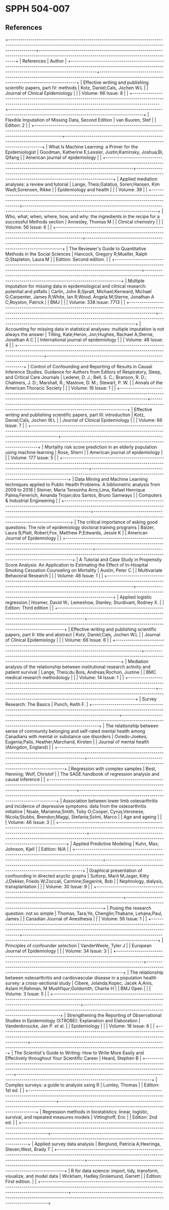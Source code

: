 # SPPH 504-007

## References

+-------------------------------------------------------------------------------------------------------------------------------------------------------------------------+------------------------------------------------------------------------------------------------------------------------------------------------+
|     References                                                                                                                                                          |     Author                                                                                                                                     |
+-------------------------------------------------------------------------------------------------------------------------------------------------------------------------+------------------------------------------------------------------------------------------------------------------------------------------------+
|    Effective writing and publishing scientific papers,   part IV: methods                                                                                               |    Kotz, Daniel;Cals, Jochen W.L                                                                                                               |
|    Journal of Clinical Epidemiology                                                                                                                                     |                                                                                                                                                |
|    Volume: 66   Issue: 8                                                                                                                                                |                                                                                                                                                |
+-------------------------------------------------------------------------------------------------------------------------------------------------------------------------+------------------------------------------------------------------------------------------------------------------------------------------------+
|    Flexible Imputation of Missing Data, Second Edition                                                                                                                  |    van Buuren, Stef                                                                                                                            |
|    Edition: 2                                                                                                                                                           |                                                                                                                                                |
+-------------------------------------------------------------------------------------------------------------------------------------------------------------------------+------------------------------------------------------------------------------------------------------------------------------------------------+
|    What Is Machine Learning: a Primer for the   Epidemiologist                                                                                                          |    Goodman, Katherine E;Lessler, Justin;Kaminsky, Joshua;Bi, Qifang                                                                            |
|    American journal of epidemiology                                                                                                                                     |                                                                                                                                                |
+-------------------------------------------------------------------------------------------------------------------------------------------------------------------------+------------------------------------------------------------------------------------------------------------------------------------------------+
|    Applied mediation analyses: a review and tutorial                                                                                                                    |    Lange, Theis;Galatius, Soren;Hansen, Kim Wadt;Sorensen, Rikke                                                                               |
|    Epidemiology and health                                                                                                                                              |                                                                                                                                                |
|    Volume: 39                                                                                                                                                           |                                                                                                                                                |
+-------------------------------------------------------------------------------------------------------------------------------------------------------------------------+------------------------------------------------------------------------------------------------------------------------------------------------+
|    Who, what, when, where, how, and why: the   ingredients in the recipe for a successful Methods section                                                               |    Annesley, Thomas M                                                                                                                          |
|    Clinical chemistry                                                                                                                                                   |                                                                                                                                                |
|    Volume: 56   Issue: 6                                                                                                                                                |                                                                                                                                                |
+-------------------------------------------------------------------------------------------------------------------------------------------------------------------------+------------------------------------------------------------------------------------------------------------------------------------------------+
|    The Reviewer's Guide to Quantitative Methods in the   Social Sciences                                                                                                |    Hancock, Gregory R;Mueller, Ralph O;Stapleton, Laura M                                                                                      |
|    Edition: Second edition.                                                                                                                                             |                                                                                                                                                |
+-------------------------------------------------------------------------------------------------------------------------------------------------------------------------+------------------------------------------------------------------------------------------------------------------------------------------------+
|    Multiple imputation for missing data in   epidemiological and clinical research: potential and pitfalls                                                              |    Carlin, John B;Spratt, Michael;Kenward, Michael G;Carpenter, James   R;White, Ian R;Wood, Angela M;Sterne, Jonathan A C;Royston, Patrick    |
|    BMJ                                                                                                                                                                  |                                                                                                                                                |
|    Volume: 338   Issue: 7713                                                                                                                                            |                                                                                                                                                |
+-------------------------------------------------------------------------------------------------------------------------------------------------------------------------+------------------------------------------------------------------------------------------------------------------------------------------------+
|    Accounting for missing data in statistical analyses:   multiple imputation is not always the answer                                                                  |    Tilling, Kate;Heron, Jon;Hughes, Rachael A;Sterne, Jonathan A C                                                                             |
|    International journal of epidemiology                                                                                                                                |                                                                                                                                                |
|    Volume: 48   Issue: 4                                                                                                                                                |                                                                                                                                                |
+-------------------------------------------------------------------------------------------------------------------------------------------------------------------------+------------------------------------------------------------------------------------------------------------------------------------------------+
|    Control of Confounding and Reporting of Results in   Causal Inference Studies. Guidance for Authors from Editors of Respiratory,   Sleep, and Critical Care Journals |    Lederer, D. J.; Bell, S. C.; Branson, R. D.; Chalmers, J. D.;   Marshall, R.; Maslove, D. M.; Stewart, P. W.                                |
|    Annals of the American Thoracic Society                                                                                                                              |                                                                                                                                                |
|    Volume: 16   Issue: 1                                                                                                                                                |                                                                                                                                                |
+-------------------------------------------------------------------------------------------------------------------------------------------------------------------------+------------------------------------------------------------------------------------------------------------------------------------------------+
|    Effective writing and publishing scientific papers,   part III: introduction                                                                                         |    Kotz, Daniel;Cals, Jochen W.L                                                                                                               |
|    Journal of Clinical Epidemiology                                                                                                                                     |                                                                                                                                                |
|    Volume: 66   Issue: 7                                                                                                                                                |                                                                                                                                                |
+-------------------------------------------------------------------------------------------------------------------------------------------------------------------------+------------------------------------------------------------------------------------------------------------------------------------------------+
|    Mortality risk score prediction in an elderly   population using machine learning                                                                                    |    Rose, Sherri                                                                                                                                |
|    American journal of epidemiology                                                                                                                                     |                                                                                                                                                |
|    Volume: 177   Issue: 5                                                                                                                                               |                                                                                                                                                |
+-------------------------------------------------------------------------------------------------------------------------------------------------------------------------+------------------------------------------------------------------------------------------------------------------------------------------------+
|    Data Mining and Machine Learning techniques applied   to Public Health Problems: A bibliometric analysis from 2009 to 2018                                           |    Steiner, Maria Teresinha Arns;Lima, Rafael Henrique Palma;Fenerich,   Amanda Trojan;dos Santos, Bruno Samways                               |
|    Computers & Industrial Engineering                                                                                                                                   |                                                                                                                                                |
+-------------------------------------------------------------------------------------------------------------------------------------------------------------------------+------------------------------------------------------------------------------------------------------------------------------------------------+
|    The critical importance of asking good questions:   The role of epidemiology doctoral training programs                                                              |    Balzer, Laura B;Platt, Robert;Fox, Matthew P;Edwards, Jessie K                                                                              |
|    American Journal of Epidemiology                                                                                                                                     |                                                                                                                                                |
+-------------------------------------------------------------------------------------------------------------------------------------------------------------------------+------------------------------------------------------------------------------------------------------------------------------------------------+
|    A Tutorial and Case Study in Propensity Score   Analysis: An Application to Estimating the Effect of In-Hospital Smoking   Cessation Counseling on Mortality         |    Austin, Peter C                                                                                                                             |
|    Multivariate Behavioral Research                                                                                                                                     |                                                                                                                                                |
|    Volume: 46   Issue: 1                                                                                                                                                |                                                                                                                                                |
+-------------------------------------------------------------------------------------------------------------------------------------------------------------------------+------------------------------------------------------------------------------------------------------------------------------------------------+
|    Applied logistic regression                                                                                                                                          |    Hosmer, David W.; Lemeshow, Stanley; Sturdivant, Rodney X.                                                                                  |
|    Edition: Third edition                                                                                                                                               |                                                                                                                                                |
+-------------------------------------------------------------------------------------------------------------------------------------------------------------------------+------------------------------------------------------------------------------------------------------------------------------------------------+
|    Effective writing and publishing scientific papers,   part II: title and abstract                                                                                    |    Kotz, Daniel;Cals, Jochen W.L                                                                                                               |
|    Journal of Clinical Epidemiology                                                                                                                                     |                                                                                                                                                |
|    Volume: 66   Issue: 6                                                                                                                                                |                                                                                                                                                |
+-------------------------------------------------------------------------------------------------------------------------------------------------------------------------+------------------------------------------------------------------------------------------------------------------------------------------------+
|    Mediation analysis of the relationship between   institutional research activity and patient survival                                                                |    Lange, Theis;du Bois, Andreas;Rochon, Justine                                                                                               |
|    BMC medical research methodology                                                                                                                                     |                                                                                                                                                |
|    Volume: 14   Issue: 1                                                                                                                                                |                                                                                                                                                |
+-------------------------------------------------------------------------------------------------------------------------------------------------------------------------+------------------------------------------------------------------------------------------------------------------------------------------------+
|    Survey Research: The Basics                                                                                                                                          |    Punch, Keith F.                                                                                                                             |
+-------------------------------------------------------------------------------------------------------------------------------------------------------------------------+------------------------------------------------------------------------------------------------------------------------------------------------+
|    The relationship between sense of community   belonging and self-rated mental health among Canadians with mental or   substance use disorders                        |    Oviedo-Joekes, Eugenia;Palis, Heather;Marchand, Kirsten                                                                                     |
|    Journal of mental health (Abingdon, England)                                                                                                                         |                                                                                                                                                |
+-------------------------------------------------------------------------------------------------------------------------------------------------------------------------+------------------------------------------------------------------------------------------------------------------------------------------------+
|    Regression with complex samples                                                                                                                                      |    Best, Henning; Wolf, Christof                                                                                                               |
|    The SAGE handbook of regression analysis and causal inference                                                                                                        |                                                                                                                                                |
+-------------------------------------------------------------------------------------------------------------------------------------------------------------------------+------------------------------------------------------------------------------------------------------------------------------------------------+
|    Association between lower limb osteoarthritis and   incidence of depressive symptoms: data from the osteoarthritis initiative                                        |    Noale, Marianna;Smith, Toby O;Cooper, Cyrus;Veronese, Nicola;Stubbs,   Brendon;Maggi, Stefania;Solmi, Marco                                 |
|    Age and ageing                                                                                                                                                       |                                                                                                                                                |
|    Volume: 46   Issue: 3                                                                                                                                                |                                                                                                                                                |
+-------------------------------------------------------------------------------------------------------------------------------------------------------------------------+------------------------------------------------------------------------------------------------------------------------------------------------+
|    Applied Predictive Modeling                                                                                                                                          |    Kuhn, Max; Johnson, Kjell                                                                                                                   |
|    Edition: N/A                                                                                                                                                         |                                                                                                                                                |
+-------------------------------------------------------------------------------------------------------------------------------------------------------------------------+------------------------------------------------------------------------------------------------------------------------------------------------+
|    Graphical presentation of confounding in directed   acyclic graphs                                                                                                   |    Suttorp, Marit M;Jager, Kitty J;Dekker, Friedo W;Zoccali,   Carmine;Siegerink, Bob                                                          |
|    Nephrology, dialysis, transplantation                                                                                                                                |                                                                                                                                                |
|    Volume: 30   Issue: 9                                                                                                                                                |                                                                                                                                                |
+-------------------------------------------------------------------------------------------------------------------------------------------------------------------------+------------------------------------------------------------------------------------------------------------------------------------------------+
|    Posing the research question: not so simple                                                                                                                          |    Thomas, Tara;Ye, Chenglin;Thabane, Lehana;Paul, James                                                                                       |
|    Canadian Journal of Anesthesia                                                                                                         |                                                                                                                                                |
|    Volume: 56   Issue: 1                                                                                                                                                |                                                                                                                                                |
+-------------------------------------------------------------------------------------------------------------------------------------------------------------------------+------------------------------------------------------------------------------------------------------------------------------------------------+
|    Principles of confounder selection                                                                                                                                   |    VanderWeele, Tyler J                                                                                                                        |
|    European Journal of Epidemiology                                                                                                                                     |                                                                                                                                                |
|    Volume: 34   Issue: 3                                                                                                                                                |                                                                                                                                                |
+-------------------------------------------------------------------------------------------------------------------------------------------------------------------------+------------------------------------------------------------------------------------------------------------------------------------------------+
|    The relationship between osteoarthritis and   cardiovascular disease in a population health survey: a cross-sectional study                                          |    Cibere, Jolanda;Kopec, Jacek A;Anis, Aslam H;Rahman, M   Mushfiqur;Goldsmith, Charlie H                                                     |
|    BMJ Open                                                                                                                                                             |                                                                                                                                                |
|    Volume: 3   Issue: 5                                                                                                                                                 |                                                                                                                                                |
+-------------------------------------------------------------------------------------------------------------------------------------------------------------------------+------------------------------------------------------------------------------------------------------------------------------------------------+
|    Strengthening the Reporting of Observational   Studies in Epidemiology (STROBE): Explanation and Elaboration                                                         |    Vandenbroucke, Jan P. et al.                                                                                                                |
|    Epidemiology                                                                                                                                                         |                                                                                                                                                |
|    Volume: 18   Issue: 6                                                                                                                                                |                                                                                                                                                |
+-------------------------------------------------------------------------------------------------------------------------------------------------------------------------+------------------------------------------------------------------------------------------------------------------------------------------------+
|    The Scientist's Guide to Writing: How to Write More   Easily and Effectively throughout Your Scientific Career                                                       |    Heard, Stephen B                                                                                                                            |
+-------------------------------------------------------------------------------------------------------------------------------------------------------------------------+------------------------------------------------------------------------------------------------------------------------------------------------+
|    Complex surveys: a guide to analysis using R                                                                                                                         |    Lumley, Thomas                                                                                                                              |
|    Edition: 1st ed.                                                                                                                                                     |                                                                                                                                                |
+-------------------------------------------------------------------------------------------------------------------------------------------------------------------------+------------------------------------------------------------------------------------------------------------------------------------------------+
|    Regression methods in biostatistics: linear,   logistic, survival, and repeated measures models                                                                      |    Vittinghoff, Eric                                                                                                                           |
|    Edition: 2nd ed.                                                                                                                                                     |                                                                                                                                                |
+-------------------------------------------------------------------------------------------------------------------------------------------------------------------------+------------------------------------------------------------------------------------------------------------------------------------------------+
|    Applied survey data analysis                                                                                                                                         |    Berglund, Patricia A;Heeringa, Steven;West, Brady T                                                                                         |
+-------------------------------------------------------------------------------------------------------------------------------------------------------------------------+------------------------------------------------------------------------------------------------------------------------------------------------+
|    R for data science: import, tidy, transform,   visualize, and model data                                                                                             |    Wickham, Hadley;Grolemund, Garrett                                                                                                          |
|    Edition: First edition.                                                                                                                                              |                                                                                                                                                |
+-------------------------------------------------------------------------------------------------------------------------------------------------------------------------+------------------------------------------------------------------------------------------------------------------------------------------------+